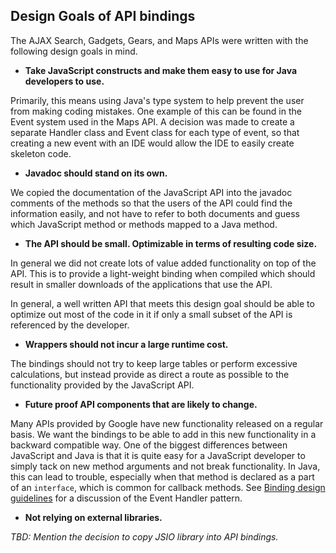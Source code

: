 ## Design Goals of API bindings ##

The AJAX Search, Gadgets, Gears, and Maps APIs were written with the following design goals in mind.


  * **Take JavaScript constructs and make them easy to use for Java developers to use.**

Primarily, this means using Java's type system to help prevent the user from making coding mistakes.  One example of this can be found in the Event system used in the Maps API.  A decision was made to create a separate Handler class and Event class for each type of event, so that creating a new event with an IDE would allow the IDE to easily create skeleton code.

  * **Javadoc should stand on its own.**

We copied the documentation of the JavaScript API into the javadoc comments of the methods so that the users of the API could find the information easily, and not have to refer to both documents and guess which JavaScript method or methods mapped to a Java method.

  * **The API should be small. Optimizable in terms of resulting code size.**

In general we did not create lots of value added functionality on top of the API.  This is to provide a light-weight binding when compiled which should result in smaller downloads of the applications that use the API.

In general, a well written API that meets this design goal should be able to optimize out most of the code in it if only a small subset of the API is referenced by the developer.

  * **Wrappers should not incur a large runtime cost.**

The bindings should not try to keep large tables or perform excessive calculations, but instead provide as direct a route as possible to the functionality provided by the JavaScript API.

  * **Future proof API components that are likely to change.**

Many APIs provided by Google have new functionality released on a regular basis.  We want the bindings to be able to add in this new functionality in a backward compatible way.  One of the biggest differences between JavaScript and Java is that it is quite easy for a JavaScript developer to simply tack on new method arguments and not break functionality.  In Java, this can lead to trouble, especially when that method is declared as a part of an `interface`, which is common for  callback methods.  See [Binding design guidelines](DesigningAPIWrappers.md) for a discussion of the Event Handler pattern.

  * **Not relying on external libraries.**

_TBD: Mention the decision to copy JSIO library into API bindings._
